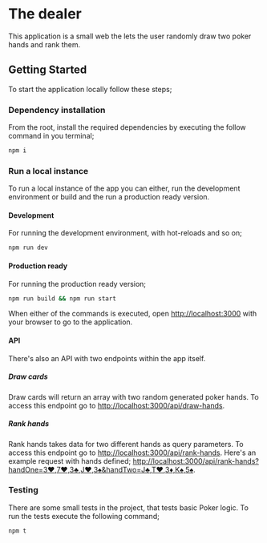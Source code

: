 # The dealer

This application is a small web the lets the user randomly draw two poker hands and rank them.

## Getting Started

To start the application locally follow these steps;

### Dependency installation

From the root, install the required dependencies by executing the follow command in you terminal;

```bash
npm i
```

### Run a local instance

To run a local instance of the app you can either, run the development environment or build and the run a production ready version.

#### Development

For running the development environment, with hot-reloads and so on;

```bash
npm run dev
```

#### Production ready

For running the production ready version;

```bash
npm run build && npm run start
```

When either of the commands is executed, open [http://localhost:3000](http://localhost:3000) with your browser to go to the application.

#### API

There's also an API with two endpoints within the app itself.

##### Draw cards

Draw cards will return an array with two random generated poker hands. To access this endpoint go to [http://localhost:3000/api/draw-hands](http://localhost:3000/api/draw-hands).

##### Rank hands

Rank hands takes data for two different hands as query parameters. To access this endpoint go to [http://localhost:3000/api/rank-hands](http://localhost:3000/api/rank-hands). Here's an example request with hands defined; [http://localhost:3000/api/rank-hands?handOne=3♥,7♥,3♣,J♥,3♠&handTwo=J♣,T♥,3♦,K♠,5♠](http://localhost:3000/api/rank-hands?handOne=3♥,7♥,3♣,J♥,3♠&handTwo=J♣,T♥,3♦,K♠,5♠).

### Testing

There are some small tests in the project, that tests basic Poker logic. To run the tests execute the following command;

```bash
npm t
```
